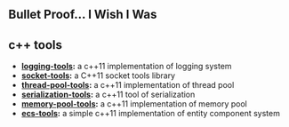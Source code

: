 ## Bullet Proof... I Wish I Was

## c++ tools
- **[logging-tools](https://github.com/toastoffee/logging-tools):** a c++11 implementation of logging system
- **[socket-tools](https://github.com/toastoffee/socket-tools):** a C++11 socket tools library
- **[thread-pool-tools](https://github.com/toastoffee/thread-pool-tools):** a c++11 implementation of thread pool
- **[serialization-tools](https://github.com/toastoffee/serialization-tools):** a c++11 tool of serialization
- **[memory-pool-tools](https://github.com/toastoffee/memory-pool-tools.git):** a c++11 implementation of memory pool
- **[ecs-tools](https://github.com/toastoffee/ecs-tools):** a simple c++11 implementation of entity component system


<!--
**toastoffee/toastoffee** is a ✨ _special_ ✨ repository because its `README.md` (this file) appears on your GitHub profile.

Here are some ideas to get you started:

- 🔭 I’m currently working on ...
- 🌱 I’m currently learning ...
- 👯 I’m looking to collaborate on ...
- 🤔 I’m looking for help with ...
- 💬 Ask me about ...
- 📫 How to reach me: ...
- 😄 Pronouns: ...
- ⚡ Fun fact: ...
-->
